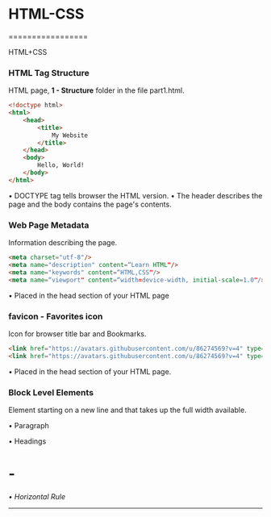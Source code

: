 # HTML-CSS
=================

HTML+CSS

### HTML Tag Structure

HTML page, **1 - Structure** folder in the file part1.html.

```html
<!doctype html>
<html>
	<head>
		<title>
			My Website
		</title>
	</head>
	<body>
		Hello, World!	
	</body>
</html>
```

• DOCTYPE tag tells browser the HTML version.
• The header describes the page and the body contains the page's contents.

### Web Page Metadata

Information describing the page.

```html
<meta charset="utf-8"/>
<meta name="description" content=“Learn HTML"/>
<meta name="keywords" content=“HTML,CSS"/>
<meta name=“viewport" content=“width=device-width, initial-scale=1.0"/>
```

• Placed in the head section of your HTML page

### favicon - Favorites icon

Icon for browser title bar and Bookmarks.

```html
<link href="https://avatars.githubusercontent.com/u/86274569?v=4" type="MIME type" rel=“relationship"/>
<link href="https://avatars.githubusercontent.com/u/86274569?v=4" type="image/gif" rel="shortcut icon"/>
```

• Placed in the head section of your HTML page.


### Block Level Elements

Element starting on a new line and that takes up the full width available.

• Paragraph <p>
• Headings <h1> - <h6>
• Horizontal Rule <hr/>

### 
